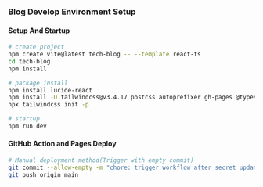 ### Blog Develop Environment Setup

#### Setup And Startup

```bash
# create project
npm create vite@latest tech-blog -- --template react-ts
cd tech-blog
npm install

# package install
npm install lucide-react
npm install -D tailwindcss@v3.4.17 postcss autoprefixer gh-pages @types/node
npx tailwindcss init -p

# startup
npm run dev
```

#### GitHub Action and Pages Deploy

```bash
# Manual deployment method(Trigger with empty commit)
git commit --allow-empty -m "chore: trigger workflow after secret update"
git push origin main
```
